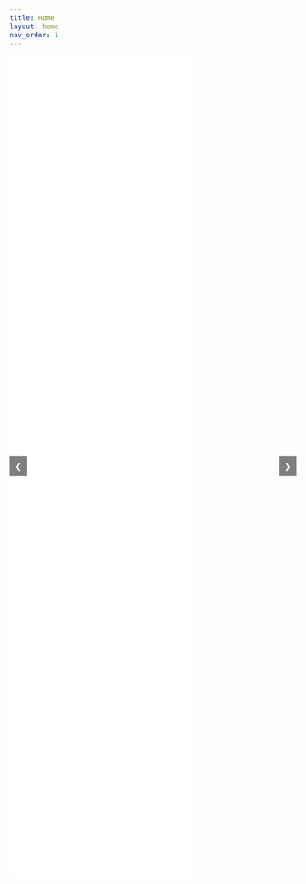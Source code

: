```yaml
---
title: Home
layout: home
nav_order: 1
---
```

<!DOCTYPE html>
<html lang="en">
<head>
<meta charset="UTF-8">
<meta name="viewport" content="width=device-width, initial-scale=1.0">
<title>YouTube Video Slideshow</title>
<style>
    .video-container {
        position: relative;
        margin-bottom: 20px;
        overflow: hidden;
    }
    
    .video-row {
        display: flex;
        flex-wrap: nowrap;
        transition: transform 0.3s ease;
    }
    
    .video-item {
        flex: 0 0 auto;
        margin-right: 10px;
    }
    
    iframe {
        width: 320px;
        height: 180px;
    }
    
    .prev, .next {
        position: absolute;
        top: 50%;
        transform: translateY(-50%);
        background-color: rgba(0, 0, 0, 0.5);
        color: white;
        padding: 10px;
        border: none;
        cursor: pointer;
        z-index: 1;
    }
    
    .prev {
        left: 0;
    }
    
    .next {
        right: 0;
    }
</style>
</head>
<body>
<div class="video-container">
    <button class="prev" onclick="scrollVideos(-1)">❮</button>
    <div class="video-row">
        <div class="video-item"><iframe src="URL_OF_VIDEO_1" frameborder="0" allowfullscreen></iframe></div>
        <div class="video-item"><iframe src="URL_OF_VIDEO_2" frameborder="0" allowfullscreen></iframe></div>
        <div class="video-item"><iframe src="URL_OF_VIDEO_3" frameborder="0" allowfullscreen></iframe></div>
        <div class="video-item"><iframe src="URL_OF_VIDEO_4" frameborder="0" allowfullscreen></iframe></div>
        <div class="video-item"><iframe src="URL_OF_VIDEO_5" frameborder="0" allowfullscreen></iframe></div>
        <div class="video-item"><iframe src="URL_OF_VIDEO_6" frameborder="0" allowfullscreen></iframe></div>
        <div class="video-item"><iframe src="URL_OF_VIDEO_7" frameborder="0" allowfullscreen></iframe></div>
        <div class="video-item"><iframe src="URL_OF_VIDEO_8" frameborder="0" allowfullscreen></iframe></div>
    </div>
    <button class="next" onclick="scrollVideos(1)">❯</button>
</div>

<script>
    let currentIndex = 0;

    function scrollVideos(direction) {
        const videoContainer = document.querySelector('.video-container');
        const videoRow = document.querySelector('.video-row');
        const videoItems = document.querySelectorAll('.video-item');
        const numVideos = videoItems.length;
        const videoWidth = videoItems[0].offsetWidth + parseInt(window.getComputedStyle(videoItems[0]).marginRight);

        currentIndex = (currentIndex + direction + numVideos) % numVideos;
        const newPosition = -currentIndex * videoWidth;
        videoRow.style.transform = `translateX(${newPosition}px)`;
    }
</script>

</body>
</html>